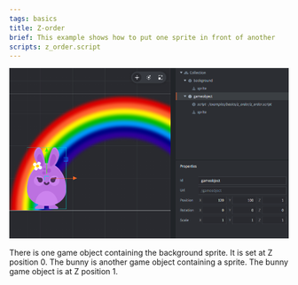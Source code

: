 ```yaml
---
tags: basics
title: Z-order
brief: This example shows how to put one sprite in front of another
scripts: z_order.script
---
```


![z order](z_order.png)

There is one game object containing the background sprite. It is set at Z position 0.
The bunny is another game object containing a sprite. The bunny game object is at Z position 1.
